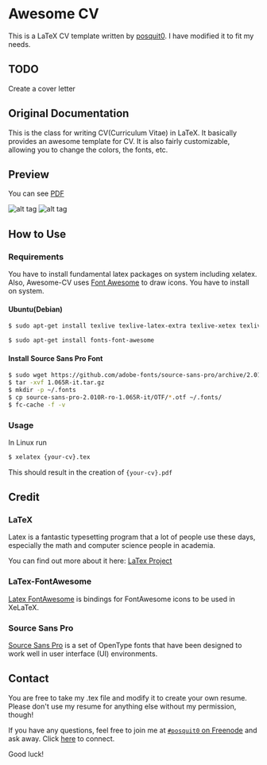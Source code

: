 Awesome CV
==========

This is a LaTeX CV template written by [posquit0](https://github.com/posquit0/Awesome-CV). I have modified it to fit my needs. 

## TODO
Create a cover letter

Original Documentation
-------------

This is the class for writing CV(Curriculum Vitae) in LaTeX. It basically provides an awesome template for CV. It is also fairly customizable, allowing you to change the colors, the fonts, etc.

## Preview
You can see [PDF](https://raw.githubusercontent.com/posquit0/Awesome-CV/master/examples/resume.pdf)

![alt tag](https://raw.githubusercontent.com/posquit0/Awesome-CV/master/examples/resume-0.png)
![alt tag](https://raw.githubusercontent.com/posquit0/Awesome-CV/master/examples/resume-1.png)


## How to Use
### Requirements

You have to install fundamental latex packages on system including xelatex. Also, Awesome-CV uses [Font Awesome](http://fortawesome.github.io/Font-Awesome/) to draw icons. You have to install on system.

#### Ubuntu(Debian)
```bash
$ sudo apt-get install texlive texlive-latex-extra texlive-xetex texlive-math-extra
```

```bash
$ sudo apt-get install fonts-font-awesome
```

#### Install Source Sans Pro Font
```bash
$ sudo wget https://github.com/adobe-fonts/source-sans-pro/archive/2.010R-ro/1.065R-it.tar.gz
$ tar -xvf 1.065R-it.tar.gz
$ mkdir -p ~/.fonts
$ cp source-sans-pro-2.010R-ro-1.065R-it/OTF/*.otf ~/.fonts/
$ fc-cache -f -v
```

### Usage

In Linux run
```bash
$ xelatex {your-cv}.tex
```
This should result in the creation of ``{your-cv}.pdf``


## Credit
### LaTeX
Latex is a fantastic typesetting program that a lot of people use these days, especially the math and computer science people in academia.

You can find out more about it here: [LaTex Project](http://www.latex-project.org/)

### LaTex-FontAwesome
[Latex FontAwesome](https://github.com/furl/latex-fontawesome) is bindings for FontAwesome icons to be used in XeLaTeX.

### Source Sans Pro
[Source Sans Pro](https://github.com/adobe-fonts/source-sans-pro)  is a set of OpenType fonts that have been designed to work well in user interface (UI) environments.


## Contact
You are free to take my .tex file and modify it to create your own resume. Please don't use my resume for anything else without my permission, though!

If you have any questions, feel free to join me at [`#posquit0` on Freenode](irc://irc.freenode.net/posquit0) and ask away. Click [here](https://kiwiirc.com/client/irc.freenode.net/posquit0) to connect.

Good luck!
